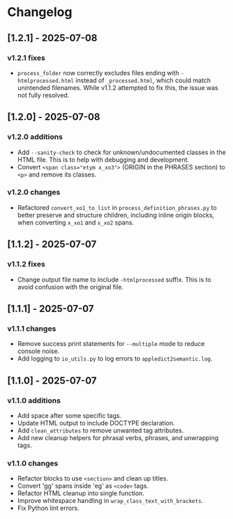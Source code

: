 # Changelog

## [1.2.1] - 2025-07-08

### v1.2.1 fixes

- `process_folder` now correctly excludes files ending with `-htmlprocessed.html` instead of `_processed.html`, which could match unintended filenames. While v1.1.2 attempted to fix this, the issue was not fully resolved.

## [1.2.0] - 2025-07-08

### v1.2.0 additions

- Add `--sanity-check` to check for unknown/undocumented classes in the HTML file. This is to help with debugging and development.
- Convert `<span class="etym x_xo3">` (ORIGIN in the PHRASES section) to `<p>` and remove its classes.

### v1.2.0 changes

- Refactored `convert_xo1_to_list` in `process_definition_phrases.py` to better preserve and structure children, including inline origin blocks, when converting `x_xo1` and `x_xo2` spans.

## [1.1.2] - 2025-07-07

### v1.1.2 fixes

- Change output file name to include `-htmlprocessed` suffix. This is to avoid confusion with the original file.

## [1.1.1] - 2025-07-07

### v1.1.1 changes

- Remove success print statements for `--multiple` mode to reduce console noise.
- Add logging to `io_utils.py` to log errors to `appledict2semantic.log`.

## [1.1.0] - 2025-07-07

### v1.1.0 additions

- Add space after some specific tags.
- Update HTML output to include DOCTYPE declaration.
- Add `clean_attributes` to remove unwanted tag attributes.
- Add new cleanup helpers for phrasal verbs, phrases, and unwrapping tags.

### v1.1.0 changes

- Refactor blocks to use `<section>` and clean up titles.
- Convert 'gg' spans inside 'eg' as `<code>` tags.
- Refactor HTML cleanup into single function.
- Improve whitespace handling in `wrap_class_text_with_brackets`.
- Fix Python lint errors.

